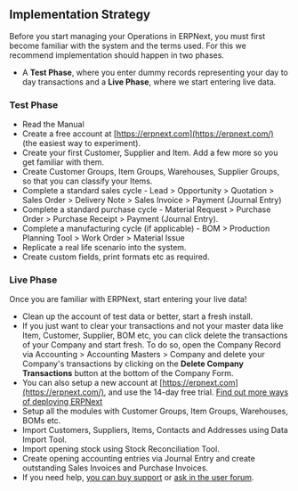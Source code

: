## Implementation Strategy

Before you start managing your Operations in ERPNext, you must first become familiar with the system and the terms used. For this we recommend implementation should happen in two phases.

*   A **Test Phase**, where you enter dummy records representing your day to day transactions and a **Live Phase**, where we start entering live data.

### Test Phase

*   Read the Manual
*   Create a free account at [https://erpnext.com](https://erpnext.com/) (the easiest way to experiment).
*   Create your first Customer, Supplier and Item. Add a few more so you get familiar with them.
*   Create Customer Groups, Item Groups, Warehouses, Supplier Groups, so that you can classify your Items.
*   Complete a standard sales cycle - Lead > Opportunity > Quotation > Sales Order > Delivery Note > Sales Invoice > Payment (Journal Entry)
*   Complete a standard purchase cycle - Material Request > Purchase Order > Purchase Receipt > Payment (Journal Entry).
*   Complete a manufacturing cycle (if applicable) - BOM > Production Planning Tool > Work Order > Material Issue
*   Replicate a real life scenario into the system.
*   Create custom fields, print formats etc as required.

### Live Phase

Once you are familiar with ERPNext, start entering your live data!

*   Clean up the account of test data or better, start a fresh install.
*   If you just want to clear your transactions and not your master data like Item, Customer, Supplier, BOM etc, you can click delete the transactions of your Company and start fresh. To do so, open the Company Record via Accounting > Accounting Masters > Company and delete your Company's transactions by clicking on the **Delete Company Transactions** button at the bottom of the Company Form.
*   You can also setup a new account at [https://erpnext.com](https://erpnext.com/), and use the 14-day free trial. [Find out more ways of deploying ERPNext](https://docs.erpnext.com/docs/v14/user/manual/en/introduction/getting-started-with-erpnext)
*   Setup all the modules with Customer Groups, Item Groups, Warehouses, BOMs etc.
*   Import Customers, Suppliers, Items, Contacts and Addresses using Data Import Tool.
*   Import opening stock using Stock Reconciliation Tool.
*   Create opening accounting entries via Journal Entry and create outstanding Sales Invoices and Purchase Invoices.
*   If you need help, [you can buy support](https://erpnext.com/pricing) or [ask in the user forum](https://discuss.erpnext.com/).